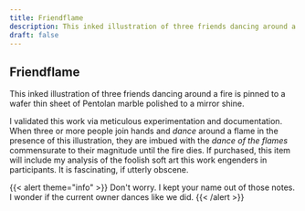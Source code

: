```yaml
---
title: Friendflame
description: This inked illustration of three friends dancing around a fire is pinned to a wafer thin sheet...
draft: false
---
```


## Friendflame

This inked illustration of three friends dancing around a fire is pinned to a wafer thin sheet
of Pentolan marble polished to a mirror shine.

I validated this work via meticulous experimentation and documentation. When three or more
people join hands and _dance_ around a flame in the presence of this illustration, they are
imbued with the _dance of the flames_ commensurate to their magnitude until the fire dies. If
purchased, this item will include my analysis of the foolish soft art this work engenders in
participants. It is fascinating, if utterly obscene.

{{< alert theme="info" >}}
Don't worry. I kept your name out of those notes. I wonder if the current owner dances like we
did.
{{< /alert >}}
